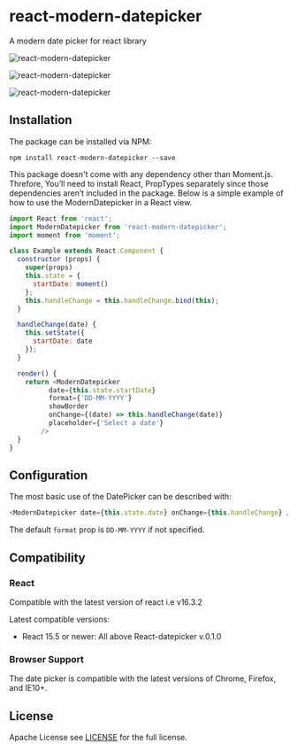 # react-modern-datepicker
A modern date picker for react library

![react-modern-datepicker](https://github.com/talentedandrew/react-modern-datepicker/blob/master/dateview.jpg "react-modern-datepicker date view")

![react-modern-datepicker](https://github.com/talentedandrew/react-modern-datepicker/blob/master/monthview.jpg "react-modern-datepicker month view")

![react-modern-datepicker](https://github.com/talentedandrew/react-modern-datepicker/blob/master/yearview.jpg "react-modern-datepicker year view")


## Installation

The package can be installed via NPM:

```
npm install react-modern-datepicker --save
```

This package doesn't come with any dependency other than Moment.js. Threfore, You’ll need to install React, PropTypes separately since those dependencies aren’t included in the package. Below is a simple example of how to use the ModernDatepicker in a React view.

```js
import React from 'react';
import ModernDatepicker from 'react-modern-datepicker';
import moment from 'moment';

class Example extends React.Component {
  constructor (props) {
    super(props)
    this.state = {
      startDate: moment()
    };
    this.handleChange = this.handleChange.bind(this);
  }

  handleChange(date) {
    this.setState({
      startDate: date
    });
  }

  render() {
    return <ModernDatepicker 
          date={this.state.startDate} 
          format={'DD-MM-YYYY'} 
          showBorder        
          onChange={(date) => this.handleChange(date)}
          placeholder={'Select a date'}
        />
  }
}
```

## Configuration

The most basic use of the DatePicker can be described with:

```js
<ModernDatepicker date={this.state.date} onChange={this.handleChange} />
```
The default `format` prop is `DD-MM-YYYY` if not specified.

## Compatibility

### React

Compatible with the latest version of react i.e v16.3.2

Latest compatible versions:
- React 15.5 or newer: All above React-datepicker v.0.1.0

### Browser Support

The date picker is compatible with the latest versions of Chrome, Firefox, and IE10+.

## License

 Apache License
 see [LICENSE](./LICENSE) for the full license.
